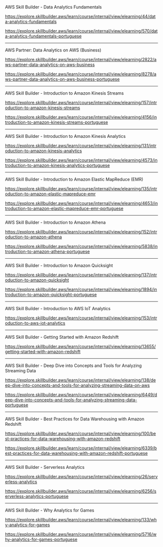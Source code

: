 AWS Skill Builder - Data Analytics Fundamentals

https://explore.skillbuilder.aws/learn/course/internal/view/elearning/44/data-analytics-fundamentals

https://explore.skillbuilder.aws/learn/course/internal/view/elearning/570/data-analytics-fundamentals-portuguese

------

AWS Partner: Data Analytics on AWS (Business)

https://explore.skillbuilder.aws/learn/course/internal/view/elearning/2822/aws-partner-data-analytics-on-aws-business

https://explore.skillbuilder.aws/learn/course/internal/view/elearning/8278/aws-partner-data-analytics-on-aws-business-portuguese

------

AWS Skill Builder - Introduction to Amazon Kinesis Streams

https://explore.skillbuilder.aws/learn/course/internal/view/elearning/157/introduction-to-amazon-kinesis-streams

https://explore.skillbuilder.aws/learn/course/internal/view/elearning/4156/introduction-to-amazon-kinesis-streams-portuguese

------

AWS Skill Builder - Introduction to Amazon Kinesis Analytics

https://explore.skillbuilder.aws/learn/course/internal/view/elearning/131/introduction-to-amazon-kinesis-analytics

https://explore.skillbuilder.aws/learn/course/internal/view/elearning/4573/introduction-to-amazon-kinesis-analytics-portuguese

------

AWS Skill Builder - Introduction to Amazon Elastic MapReduce (EMR)

https://explore.skillbuilder.aws/learn/course/internal/view/elearning/135/introduction-to-amazon-elastic-mapreduce-emr

https://explore.skillbuilder.aws/learn/course/internal/view/elearning/4653/introduction-to-amazon-elastic-mapreduce-emr-portuguese

------

AWS Skill Builder - Introduction to Amazon Athena

https://explore.skillbuilder.aws/learn/course/internal/view/elearning/152/introduction-to-amazon-athena

https://explore.skillbuilder.aws/learn/course/internal/view/elearning/5838/introduction-to-amazon-athena-portuguese

------

AWS Skill Builder - Introduction to Amazon Quicksight

https://explore.skillbuilder.aws/learn/course/internal/view/elearning/137/introduction-to-amazon-quicksight

https://explore.skillbuilder.aws/learn/course/internal/view/elearning/1894/introduction-to-amazon-quicksight-portuguese

------

AWS Skill Builder - Introduction to AWS IoT Analytics

https://explore.skillbuilder.aws/learn/course/internal/view/elearning/153/introduction-to-aws-iot-analytics

------

AWS Skill Builder - Getting Started with Amazon Redshift

https://explore.skillbuilder.aws/learn/course/internal/view/elearning/13655/getting-started-with-amazon-redshift

------

AWS Skill Builder - Deep Dive into Concepts and Tools for Analyzing Streaming Data

https://explore.skillbuilder.aws/learn/course/internal/view/elearning/138/deep-dive-into-concepts-and-tools-for-analyzing-streaming-data-on-aws

https://explore.skillbuilder.aws/learn/course/internal/view/elearning/6449/deep-dive-into-concepts-and-tools-for-analyzing-streaming-data-portuguese

------

AWS Skill Builder - Best Practices for Data Warehousing with Amazon Redshift

https://explore.skillbuilder.aws/learn/course/internal/view/elearning/100/best-practices-for-data-warehousing-with-amazon-redshift

https://explore.skillbuilder.aws/learn/course/internal/view/elearning/6339/best-practices-for-data-warehousing-with-amazon-redshift-portuguese

------

AWS Skill Builder - Serverless Analytics

https://explore.skillbuilder.aws/learn/course/internal/view/elearning/26/serverless-analytics

https://explore.skillbuilder.aws/learn/course/internal/view/elearning/6256/serverless-analytics-portuguese

------

AWS Skill Builder - Why Analytics for Games

https://explore.skillbuilder.aws/learn/course/internal/view/elearning/133/why-analytics-for-games

https://explore.skillbuilder.aws/learn/course/internal/view/elearning/5716/why-analytics-for-games-portuguese
